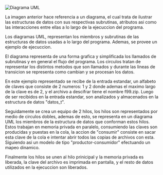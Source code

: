 ![Diagrama UML](/desing/zippas_prod_cons_diagram.png)

La imagen anterior hace referencia a un diagrama, el cual trata de ilustrar las estructuras de datos con sus respectivas subrutinas, atributos asi como las interacciones entre ellas a lo largo de la ejecuccion del programa. 

Los diagramas UML, representan los miembros y subrutinas de las estructuras de datos usadas a lo largo del programa. Ademas, se provee un ejemplo de ejecuccion.

El diagrama representa de una forma grafica y simplificada los llamados de subrutinas y en general el flujo del programa. Los circulos tratan de representar los distintos metodos que son llamados y durante las lineas de transicion se representa como cambian y se procesan los datos.

En este ejemplo representado se recibe de la entrada estandar, un alfabeto de claves que consiste de 2 numeros: 1 y 2 donde ademas el maximo largo de la clave es de 2, y el archivo a descifrar tiene el nombre f99.zip. Luego de ser recibidos en la entrada estandar, son analizados y almacenados en la estructura de datos "datos_t".

Seguidamente se crea un equipo de 2 hilos, los hilos son representados por medio de circulos dobles, ademas de esto, se representa en un diagrama UML los miembros de la estructura de datos que conforman estos hilos. Estos trabajan en memoria privada en paralelo, consumiendo las claves son producidas y puestas en la cola, la accion de "consumir" consiste en sacar esta clave de la cola e intentar abrir todos las copias de archivos con esta. Siguiendo asi un modelo de tipo "productor-consumidor" efectuando un mapeo dinamico.

Finalmente los hilos se unen al hilo prinicipal y la memoria privada es liberada, la clave del archivo es imprimada en pantalla, y el resto de datos utilizados en la ejecuccion son liberados.
